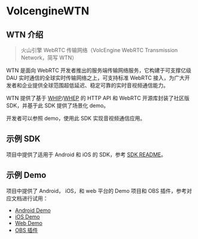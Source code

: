 # VolcengineWTN

## WTN 介绍

> 火山引擎 WebRTC 传输网络（VolcEngine WebRTC Transmission Network，简写 WTN）

WTN 是面向 WebRTC 开发者推出的服务端传输网络服务，它构建于可支撑亿级 DAU 实时通信的全球实时传输网络之上，可支持标准 WebRTC 接入，为广大开发者和企业提供全球范围超低延迟、稳定可靠的实时音视频通信能力。

WTN 提供了基于 [WHIP](https://datatracker.ietf.org/doc/html/draft-ietf-wish-whip-02)/[WHEP](https://www.ietf.org/id/draft-murillo-whep-00.html) 的 HTTP API 和 WebRTC 开源库封装了社区版 SDK，并基于此 SDK 提供了场景化 demo。

开发者可以参照 demo，使用此 SDK 实现音视频通信应用。

## 示例 SDK

项目中提供了适用于 Android 和 iOS 的 SDK，参考 [SDK README](SDK/README.md)。

## 示例 Demo

项目中提供了 Android， iOS，和 web 平台的 Demo 项目和 OBS 插件，参考对应文档进行试用：
- [Android Demo](https://www.volcengine.com/docs/6752/132445)
- [iOS Demo](https://www.volcengine.com/docs/6752/132446)
- [Web Demo](https://www.volcengine.com/docs/6752/132447)
- [OBS 插件](https://www.volcengine.com/docs/6752/132448)

